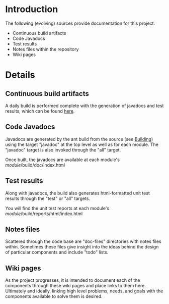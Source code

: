 # Introduction #

The following (evolving) sources provide documentation for this project:

  * Continuous build artifacts
  * Code Javadocs
  * Test results
  * Notes files within the repository
  * Wiki pages

# Details #

## Continuous build artifacts ##

A daily build is performed complete with the generation of javadocs and test results, which can be found [here](http://www.semanticdiscovery.com/~spence/sdtoolkit/sd-docslink.html).

## Code Javadocs ##

Javadocs are generated by the ant build from the source (see [Building](http://code.google.com/p/semanticdiscoverytoolkit/wiki/Building)) using the target "javadoc" at the top level as well as for each module. The "javadoc" target is also invoked through the "all" target.

Once built, the javadocs are available at each module's _module_/build/doc/index.html

## Test results ##

Along with javadocs, the build also generates html-formatted unit test results through the "test" or "all" targets.

You will find the unit test reports at each module's _module_/build/reports/html/index.html

## Notes files ##

Scattered through the code base are "doc-files" directories with notes files within. Sometimes these files give insight into the ideas behind the design of particular components and include "todo" lists.

## Wiki pages ##

As the project progresses, it is intended to document each of the components through these wiki pages and place links to them here. Ultimately and ideally, linking high level problems, needs, and goals with the components available to solve them is desired.